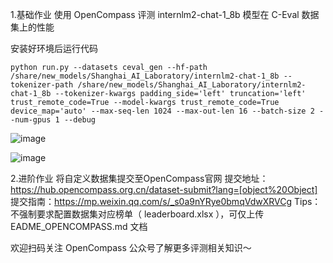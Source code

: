 1.基础作业
使用 OpenCompass 评测 internlm2-chat-1_8b 模型在 C-Eval 数据集上的性能

安装好环境后运行代码
```
python run.py --datasets ceval_gen --hf-path /share/new_models/Shanghai_AI_Laboratory/internlm2-chat-1_8b --tokenizer-path /share/new_models/Shanghai_AI_Laboratory/internlm2-chat-1_8b --tokenizer-kwargs padding_side='left' truncation='left' trust_remote_code=True --model-kwargs trust_remote_code=True device_map='auto' --max-seq-len 1024 --max-out-len 16 --batch-size 2 --num-gpus 1 --debug
```

![image](https://github.com/GZdoudou9/internLM2-homework/assets/129025105/51e001de-a75a-4d3d-9741-cdb6faba7a9d)

![image](https://github.com/GZdoudou9/internLM2-homework/assets/129025105/463c0c4b-8109-4f49-8aa6-f4e5eec4ccb2)



2.进阶作业
将自定义数据集提交至OpenCompass官网
提交地址：https://hub.opencompass.org.cn/dataset-submit?lang=[object%20Object]
提交指南：https://mp.weixin.qq.com/s/_s0a9nYRye0bmqVdwXRVCg
Tips：不强制要求配置数据集对应榜单（ leaderboard.xlsx ），可仅上传 EADME_OPENCOMPASS.md 文档

欢迎扫码关注 OpenCompass 公众号了解更多评测相关知识～
